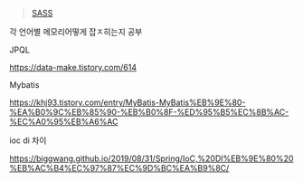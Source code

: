 > [SASS](https://sass-lang.com/guide)



각 언어별 메모리어떻게 잡ㅈ히는지 공부



JPQL

https://data-make.tistory.com/614



Mybatis 

https://khj93.tistory.com/entry/MyBatis-MyBatis%EB%9E%80-%EA%B0%9C%EB%85%90-%EB%B0%8F-%ED%95%B5%EC%8B%AC-%EC%A0%95%EB%A6%AC



ioc di 차이

https://biggwang.github.io/2019/08/31/Spring/IoC,%20DI%EB%9E%80%20%EB%AC%B4%EC%97%87%EC%9D%BC%EA%B9%8C/
